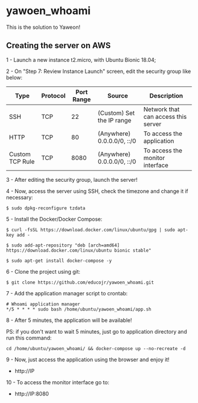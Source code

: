 # yawoen_whoami
This is the solution to Yaweon!

## Creating the server on AWS
1 - Launch a new instance t2.micro, with Ubuntu Bionic 18.04;

2 - On "Step 7: Review Instance Launch" screen, edit the security group like below:

| Type | Protocol | Port Range | Source | Description |
|---|---|---|---|---|
| SSH | TCP | 22 | (Custom) Set the IP range | Network that can access this server |
| HTTP | TCP | 80 | (Anywhere) 0.0.0.0/0, ::/0 | To access the application |
| Custom TCP Rule | TCP | 8080 | (Anywhere) 0.0.0.0/0, ::/0 | To access the monitor interface |

3 - After editing the security group, launch the server!

4 - Now, access the server using SSH, check the timezone and change it if necessary:
```
$ sudo dpkg-reconfigure tzdata
```

5 - Install the Docker/Docker Compose:
```
$ curl -fsSL https://download.docker.com/linux/ubuntu/gpg | sudo apt-key add -

$ sudo add-apt-repository "deb [arch=amd64] https://download.docker.com/linux/ubuntu bionic stable"

$ sudo apt-get install docker-compose -y
```

6 - Clone the project using git:
```
$ git clone https://github.com/educojr/yawoen_whoami.git
```

7 - Add the application manager script to crontab:
```
# Whoami application manager
*/5 * * * * sudo bash /home/ubuntu/yawoen_whoami/app.sh
```

8 - After 5 minutes, the application will be available!

PS: if you don't want to wait 5 minutes, just go to application directory and run this command:
```
cd /home/ubuntu/yawoen_whoami/ && docker-compose up --no-recreate -d
```

9 - Now, just access the application using the browser and enjoy it!
- http://IP

10 - To access the monitor interface go to:
- http://IP:8080
